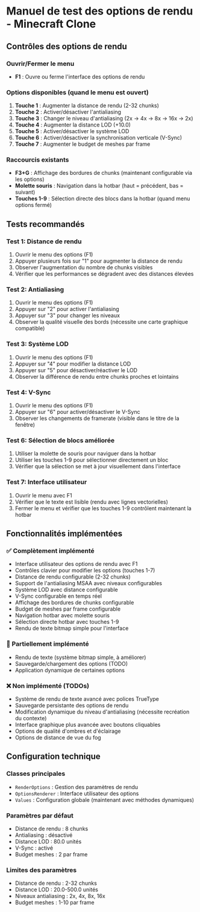 # Manuel de test des options de rendu - Minecraft Clone

## Contrôles des options de rendu

### Ouvrir/Fermer le menu
- **F1** : Ouvre ou ferme l'interface des options de rendu

### Options disponibles (quand le menu est ouvert)
1. **Touche 1** : Augmenter la distance de rendu (2-32 chunks)
2. **Touche 2** : Activer/désactiver l'antialiasing
3. **Touche 3** : Changer le niveau d'antialiasing (2x → 4x → 8x → 16x → 2x)
4. **Touche 4** : Augmenter la distance LOD (+10.0)
5. **Touche 5** : Activer/désactiver le système LOD
6. **Touche 6** : Activer/désactiver la synchronisation verticale (V-Sync)
7. **Touche 7** : Augmenter le budget de meshes par frame

### Raccourcis existants
- **F3+G** : Affichage des bordures de chunks (maintenant configurable via les options)
- **Molette souris** : Navigation dans la hotbar (haut = précédent, bas = suivant)
- **Touches 1-9** : Sélection directe des blocs dans la hotbar (quand menu options fermé)

## Tests recommandés

### Test 1: Distance de rendu
1. Ouvrir le menu des options (F1)
2. Appuyer plusieurs fois sur "1" pour augmenter la distance de rendu
3. Observer l'augmentation du nombre de chunks visibles
4. Vérifier que les performances se dégradent avec des distances élevées

### Test 2: Antialiasing
1. Ouvrir le menu des options (F1)
2. Appuyer sur "2" pour activer l'antialiasing
3. Appuyer sur "3" pour changer les niveaux
4. Observer la qualité visuelle des bords (nécessite une carte graphique compatible)

### Test 3: Système LOD
1. Ouvrir le menu des options (F1)
2. Appuyer sur "4" pour modifier la distance LOD
3. Appuyer sur "5" pour désactiver/réactiver le LOD
4. Observer la différence de rendu entre chunks proches et lointains

### Test 4: V-Sync
1. Ouvrir le menu des options (F1)
2. Appuyer sur "6" pour activer/désactiver le V-Sync
3. Observer les changements de framerate (visible dans le titre de la fenêtre)

### Test 6: Sélection de blocs améliorée
1. Utiliser la molette de souris pour naviguer dans la hotbar
2. Utiliser les touches 1-9 pour sélectionner directement un bloc
3. Vérifier que la sélection se met à jour visuellement dans l'interface

### Test 7: Interface utilisateur
1. Ouvrir le menu avec F1
2. Vérifier que le texte est lisible (rendu avec lignes vectorielles)
3. Fermer le menu et vérifier que les touches 1-9 contrôlent maintenant la hotbar

## Fonctionnalités implémentées

### ✅ Complètement implémenté
- Interface utilisateur des options de rendu avec F1
- Contrôles clavier pour modifier les options (touches 1-7)
- Distance de rendu configurable (2-32 chunks)
- Support de l'antialiasing MSAA avec niveaux configurables
- Système LOD avec distance configurable
- V-Sync configurable en temps réel
- Affichage des bordures de chunks configurable
- Budget de meshes par frame configurable
- Navigation hotbar avec molette souris
- Sélection directe hotbar avec touches 1-9
- Rendu de texte bitmap simple pour l'interface

### 🔄 Partiellement implémenté
- Rendu de texte (système bitmap simple, à améliorer)
- Sauvegarde/chargement des options (TODO)
- Application dynamique de certaines options

### ❌ Non implémenté (TODOs)
- Système de rendu de texte avancé avec polices TrueType
- Sauvegarde persistante des options de rendu
- Modification dynamique du niveau d'antialiasing (nécessite recréation du contexte)
- Interface graphique plus avancée avec boutons cliquables
- Options de qualité d'ombres et d'éclairage
- Options de distance de vue du fog

## Configuration technique

### Classes principales
- `RenderOptions` : Gestion des paramètres de rendu
- `OptionsRenderer` : Interface utilisateur des options
- `Values` : Configuration globale (maintenant avec méthodes dynamiques)

### Paramètres par défaut
- Distance de rendu : 8 chunks
- Antialiasing : désactivé
- Distance LOD : 80.0 unités
- V-Sync : activé
- Budget meshes : 2 par frame

### Limites des paramètres
- Distance de rendu : 2-32 chunks
- Distance LOD : 20.0-500.0 unités
- Niveaux antialiasing : 2x, 4x, 8x, 16x
- Budget meshes : 1-10 par frame
